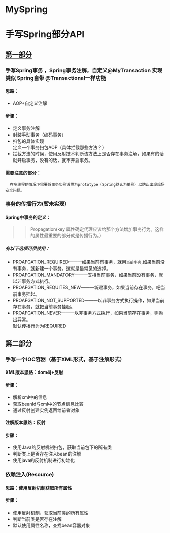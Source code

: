 # MySpring
手写Spring部分API
========
[第一部分](https://github.com/JialongWen/Frame.git)  
--------
### 手写Spring事务 ，Spring事务注解，自定义@MyTransaction 实现类似 Spring自带 @Transactional一样功能<br>
#### 思路：<br>
* AOP+自定义注解<br>

#### 步骤：<br>
* 定义事务注解<br>
* 封装手动事务（编码事务）<br>
* 扫包的具体实现<br>
            定义一个事务扫包AOP（具体拦截那些方法？）<br>
* 拦截方法的时候，使用反射技术判断该方法上是否存在事务注解，如果有的话就开启事务，没有的话，就不开启事务。<br>
#### 需要注意的部分：<br>
      在多线程的情况下需要将事务实例设置为prototype（Spring默认为单例）以防止出现现场安全问题。

### 事务的传播行为(暂未实现）
#### Spring中事务的定义：<br>
>> Propagation(key 属性确定代理应该给那个方法增加事务行为。这样的属性最重要的部分就是传播行为。）
##### 有以下选项可供使用：
* PROAFGATION_REQUIRED———如果当前有事务，就用`当前事务`,如果当前没有事务，就新建一个事务。这就是最常见的选择。
* PROAFGATION_MANDATORY———支持当前事务，如果当前没有事务，就以非事务方式执行。
* PROAFGATION_REQUITES_NEW———新建事务，如果当前存在事务，吧当前事务挂起。
* PROAFGATION_NOT_SUPPORTED———以非事务方式执行操作，如果当前存在事务，就把当前事务挂起。
* PROAFGATION_NEVER———以非事务方式执行，如果当前存在事务，则抛出异常。  
默认传播行为为REQUIRED


第二部分
--------
### 手写一个IOC容器（基于XML形式，基于注解形式）
#### XML版本思路：dom4j+反射
#### 步骤：
* 解析xml中的信息
* 获取beanId与xml中的节点信息比较
* 通过反射创建实例返回给前者对象

#### 注解版本思路：反射
#### 步骤：
* 使用Java的反射机制扫包，获取当前包下的所有类
* 判断类上是否存在注入bean的注解
* 使用java的反射机制进行初始化

### 依赖注入(Resource)
#### 思路：使用反射机制获取所有属性
#### 步骤：
* 使用反射机制，获取当前类的所有属性
* 判断当前类是否存在注解
* 默认使用属性名称，查找bean容器对象
